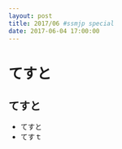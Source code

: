 ```yaml
---
layout: post
title: 2017/06 #ssmjp special
date: 2017-06-04 17:00:00
---
```


# てすと
## てすと

- てすと
- てすｔ
